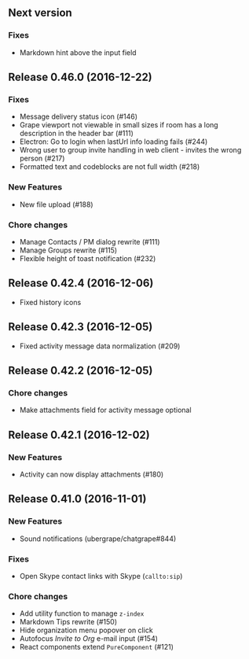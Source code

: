 ## Next version

### Fixes

* Markdown hint above the input field

## Release 0.46.0 (2016-12-22)

### Fixes

* Message delivery status icon (#146)
* Grape viewport not viewable in small sizes if room has a long description in the header bar (#111)
* Electron: Go to login when lastUrl info loading fails (#244)
* Wrong user to group invite handling in web client - invites the wrong person (#217)
* Formatted text and codeblocks are not full width (#218)

### New Features

* New file upload (#188)

### Chore changes

* Manage Contacts / PM dialog rewrite (#111)
* Manage Groups rewrite (#115)
* Flexible height of toast notification (#232)

## Release 0.42.4 (2016-12-06)

* Fixed history icons


## Release 0.42.3 (2016-12-05)

* Fixed activity message data normalization (#209)


## Release 0.42.2 (2016-12-05)

### Chore changes

* Make attachments field for activity message optional


## Release 0.42.1 (2016-12-02)

### New Features

* Activity can now display attachments (#180)


## Release 0.41.0 (2016-11-01)

### New Features

* Sound notifications (ubergrape/chatgrape#844)

### Fixes

* Open Skype contact links with Skype (`callto:sip`)

### Chore changes

* Add utility function to manage `z-index`
* Markdown Tips rewrite (#150)
* Hide organization menu popover on click
* Autofocus *Invite to Org* e-mail input (#154)
* React components extend `PureComponent` (#121)
